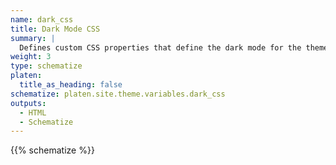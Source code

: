 ```yaml
---
name: dark_css
title: Dark Mode CSS
summary: |
  Defines custom CSS properties that define the dark mode for the theme.
weight: 3
type: schematize
platen:
  title_as_heading: false
schematize: platen.site.theme.variables.dark_css
outputs:
  - HTML
  - Schematize
---
```


{{% schematize %}}
